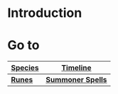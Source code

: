 # Introduction

# Go to


| **[Species](https://github.com/Sebastianhju/Runeterra-5e/blob/main/Species.md)** |**[Timeline](https://github.com/Sebastianhju/Runeterra-5e/blob/main/Timeline.md)**|
|---|---|
| **[Runes](https://github.com/Sebastianhju/Runeterra-5e/blob/main/Runes.md)**| **[Summoner Spells](https://github.com/Sebastianhju/Runeterra-5e/blob/main/SummonerSpells.md)**|
